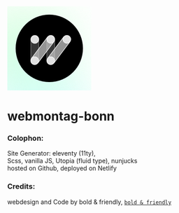 ![](/icon.png "")  
# webmontag-bonn

### Colophon:  
Site Generator: eleventy (11ty),  
Scss, vanilla JS, Utopia (fluid type), nunjucks  
hosted on Github, deployed on Netlify  

### Credits:
webdesign and Code by bold & friendly, [`bold & friendly`](https://www.boldandfriendly.de/)
